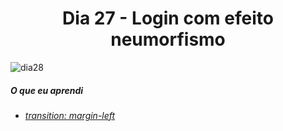 
<h1 align= "center">
 <a>Dia 27 - Login com efeito neumorfismo </a>
</h1>

![dia28](https://user-images.githubusercontent.com/64365302/112048987-c3d16000-8b2d-11eb-8f9d-e835caf9cac5.gif)

 ##### O que eu aprendi
* *[transition: margin-left](https://www.w3schools.com/cssref/pr_margin-left.asp)*








